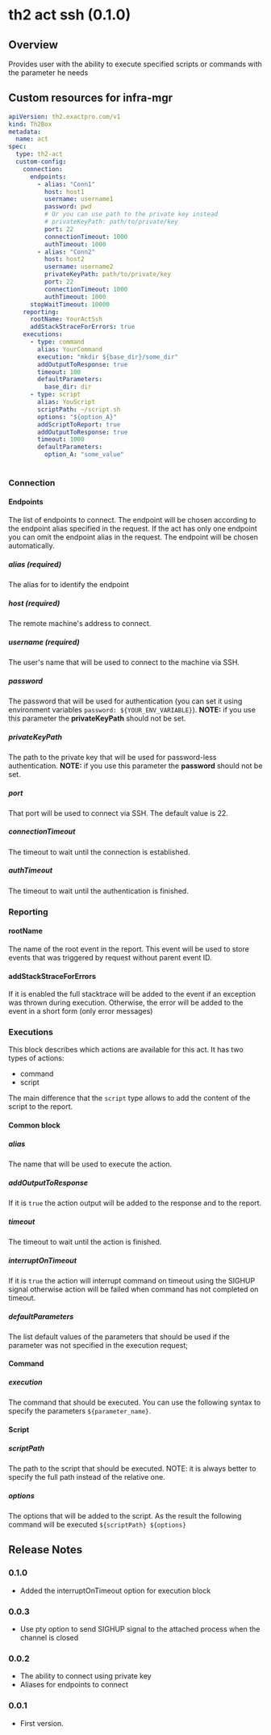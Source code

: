 # th2 act ssh (0.1.0)

## Overview

Provides user with the ability to execute specified scripts or commands with the parameter he needs

## Custom resources for infra-mgr

```yaml
apiVersion: th2.exactpro.com/v1
kind: Th2Box
metadata:
  name: act
spec:
  type: th2-act
  custom-config:
    connection:
      endpoints:
        - alias: "Conn1"
          host: host1
          username: username1
          password: pwd
          # Or you can use path to the private key instead
          # privateKeyPath: path/to/private/key
          port: 22
          connectionTimeout: 1000
          authTimeout: 1000
        - alias: "Conn2"
          host: host2
          username: username2
          privateKeyPath: path/to/private/key
          port: 22
          connectionTimeout: 1000
          authTimeout: 1000
      stopWaitTimeout: 10000
    reporting:
      rootName: YourActSsh
      addStackStraceForErrors: true
    executions:
      - type: command
        alias: YourCommand
        execution: "mkdir ${base_dir}/some_dir"
        addOutputToResponse: true
        timeout: 100
        defaultParameters:
          base_dir: dir
      - type: script
        alias: YouScript
        scriptPath: ~/script.sh
        options: "${option_A}"
        addScriptToReport: true
        addOutputToResponse: true
        timeout: 1000
        defaultParameters:
          option_A: "some_value"
    
```

### Connection

#### Endpoints
The list of endpoints to connect. The endpoint will be chosen according to the endpoint alias specified in the request.
If the act has only one endpoint you can omit the endpoint alias in the request. The endpoint will be chosen automatically.

##### alias (required)

The alias for to identify the endpoint

##### host (required)

The remote machine's address to connect.

##### username (required)

The user's name that will be used to connect to the machine via SSH.

##### password

The password that will be used for authentication (you can set it using environment variables `password: ${YOUR_ENV_VARIABLE}`).
**NOTE:** if you use this parameter the **privateKeyPath** should not be set.

##### privateKeyPath

The path to the private key that will be used for password-less authentication.
**NOTE:** if you use this parameter the **password** should not be set.

##### port

That port will be used to connect via SSH. The default value is 22.

##### connectionTimeout

The timeout to wait until the connection is established.

##### authTimeout

The timeout to wait until the authentication is finished.

### Reporting

#### rootName

The name of the root event in the report. This event will be used to store events that was triggered by request without parent event ID.

#### addStackStraceForErrors

If it is enabled the full stacktrace will be added to the event if an exception was thrown during execution.
Otherwise, the error will be added to the event in a short form (only error messages)

### Executions

This block describes which actions are available for this act. It has two types of actions:
+ command
+ script

The main difference that the `script` type allows to add the content of the script to the report.

#### Common block

##### alias

The name that will be used to execute the action.

##### addOutputToResponse

If it is `true` the action output will be added to the response and to the report.

##### timeout

The timeout to wait until the action is finished.

##### interruptOnTimeout

If it is `true` the action will interrupt command on timeout using the SIGHUP signal otherwise action will be failed when command has not completed on timeout.

##### defaultParameters

The list default values of the parameters that should be used if the parameter was not specified in the execution request;

#### Command

##### execution

The command that should be executed. You can use the following syntax to specify the parameters `${parameter_name}`.

#### Script

##### scriptPath

The path to the script that should be executed. NOTE: it is always better to specify the full path instead of the relative one.

##### options

The options that will be added to the script. As the result the following command will be executed `${scriptPath} ${options}`

## Release Notes

### 0.1.0

+ Added the interruptOnTimeout option for execution block

### 0.0.3

+ Use pty option to send SIGHUP signal to the attached process when the channel is closed

### 0.0.2

+ The ability to connect using private key
+ Aliases for endpoints to connect

### 0.0.1

+ First version.